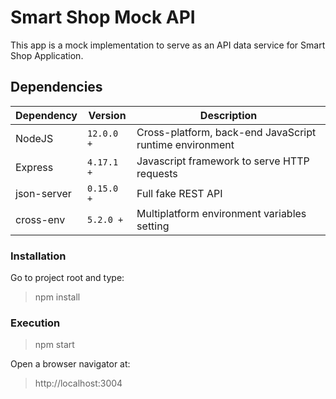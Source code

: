 # Smart Shop Mock API

This app is a mock implementation to serve as an API data service for Smart Shop Application.

## Dependencies

| Dependency  | Version    | Description                                             |
| ----------- | ---------- | ------------------------------------------------------- |
| NodeJS      | `12.0.0 +` | Cross-platform, back-end JavaScript runtime environment |
| Express     | `4.17.1 +` | Javascript framework to serve HTTP requests             |
| json-server | `0.15.0 +` | Full fake REST API                                      |
| cross-env   | `5.2.0 +`  | Multiplatform environment variables setting             |

### Installation

Go to project root and type:

> npm install

### Execution

> npm start

Open a browser navigator at:

> http://localhost:3004
